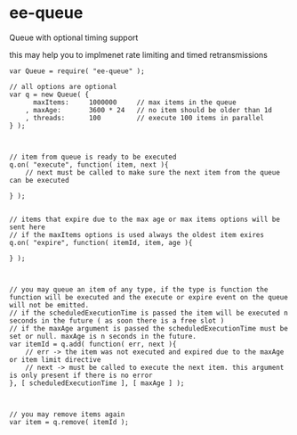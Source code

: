 # ee-queue

Queue with optional timing support

this may help you to implmenet rate limiting and timed retransmissions


	var Queue = require( "ee-queue" );

	// all options are optional
	var q = new Queue( {
		  maxItems:    	1000000 	// max items in the queue
		, maxAge:		3600 * 24 	// no item should be older than 1d
		, threads: 		100 		// execute 100 items in parallel
	} );



	// item from queue is ready to be executed
	q.on( "execute", function( item, next ){
		// next must be called to make sure the next item from the queue can be executed

	} );


	// items that expire due to the max age or max items options will be sent here
	// if the maxItems options is used always the oldest item exires
	q.on( "expire", function( itemId, item, age ){
		
	} );



	// you may queue an item of any type, if the type is function the function will be executed and the execute or expire event on the queue will not be emitted.
	// if the scheduledExecutionTime is passed the item will be executed n seconds in the future ( as soon there is a free slot )
	// if the maxAge argument is passed the scheduledExecutionTime must be set or null. maxAge is n seconds in the future.
	var itemId = q.add( function( err, next ){
		// err -> the item was not executed and expired due to the maxAge or item limit directive
		// next -> must be called to execute the next item. this argument is only present if there is no error
	}, [ scheduledExecutionTime ], [ maxAge ] );



	// you may remove items again
	var item = q.remove( itemId );